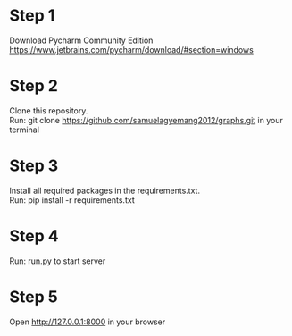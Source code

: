 # Step 1
Download Pycharm Community Edition \
https://www.jetbrains.com/pycharm/download/#section=windows

# Step 2
Clone this repository.\
Run: git clone https://github.com/samuelagyemang2012/graphs.git in your terminal

# Step 3
Install all required packages in the requirements.txt. \
Run: pip install -r requirements.txt

# Step 4
Run: run.py to start server

# Step 5
Open http://127.0.0.1:8000 in your browser